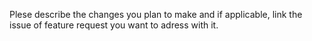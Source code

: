 Plese describe the changes you plan to make and if applicable, link the issue of feature request you want to adress with it.
